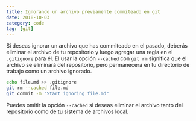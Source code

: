 ```yaml
---
title: Ignorando un archivo previamente commiteado en git
date: 2018-10-03
category: code
tag: [git]
---
```


Si deseas ignorar un archivo que has commiteado en el pasado, deberás eliminar el archivo de tu repositorio y luego agregar una regla en el `.gitignore` para él. El usar la opción `--cached` con `git rm` significa que el archivo se eliminará del repositorio, pero permanecerá en tu directorio de trabajo como un archivo ignorado.

```bash
echo file.md >> .gitignore
git rm --cached file.md
git commit -m "Start ignoring file.md"
```

Puedes omitir la opción `--cached` si deseas eliminar el archivo tanto del repositorio como de tu sistema de archivos local.
